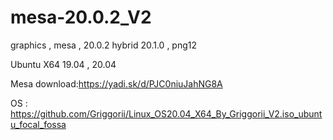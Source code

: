 # mesa-20.0.2_V2
graphics , mesa , 20.0.2 hybrid 20.1.0 , png12

Ubuntu X64 19.04 , 20.04

Mesa download:https://yadi.sk/d/PJC0niuJahNG8A

OS : https://github.com/Griggorii/Linux_OS20.04_X64_By_Griggorii_V2.iso_ubuntu_focal_fossa
